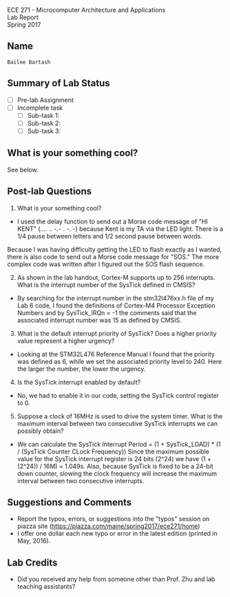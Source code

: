 ECE 271 - Microcomputer Architecture and Applications  
Lab Report  
Spring 2017     


Name
-----------
```
Bailee Bartash
```

Summary of Lab Status
-------
- [ ] Pre-lab Assignment  
- [ ] Incomplete task  
    - [ ] Sub-task 1:   
    - [ ] Sub-task 2:   
    - [ ] Sub-task 3:   

What is your something cool?
-------
See below.

Post-lab Questions
-------
1. What is your something cool?
- I used the delay function to send out a Morse code message of "HI KENT" (.... ..  -.- . -. -) because Kent is my TA via the LED light. There
is a 1/4 pause between letters and 1/2 second pause between words. 

Because I was having difficulty getting the LED to flash exactly as I wanted, there is also code to send out a Morse code message for "SOS." The
more complex code was written after I figured out the SOS flash sequence.

2. As shown in the lab handout, Cortex-M supports up to 256 interrupts. What is the interrupt number of the SysTick defined in CMSIS?
- By searching for the interrupt number in the stm32l476xx.h file of my Lab 6 code, I found the definitions of Cortex-M4 Processor Exception
Numbers and by SysTick_IRQn = -1 the comments said that the associated interrupt number was 15 as defined by CMSIS.

3. What is the default interrupt priority of SysTick? Does a higher priority value represent a higher urgency?
- Looking at the STM32L476 Reference Manual I found that the priority was defined as 6, while we set the associated priority level to 240. Here
the larger the number, the lower the urgency.

4. Is the SysTick interrupt enabled by default?
- No, we had to enable it in our code, setting the SysTick control register to 0. 

5. Suppose a clock of 16MHz is used to drive the system timer. What is the maximum interval between two consecutive SysTick interrupts
we can possibly obtain?
- We can calculate the SysTick Interrupt Period = (1 + SysTick_LOAD) * (1 / (SysTick Counter CLock Frequency))
Since the maximum possible value for the SysTick interrupt register is 24 bits (2^24) we have (1 + (2^24)) / 16M) = 1.049s. Also, because SysTick 
is fixed to be a 24-bit down counter, slowing the clock frequency will increase the maximum interval between two consecutive interrupts.

Suggestions and Comments
-------
* Report the typos, errors, or suggestions into the "typos" session on piazza site (https://piazza.com/maine/spring2017/ece271/home)
* I offer one dollar each new typo or error in the latest edition (printed in May, 2016).

Lab Credits
-------
* Did you received any help from someone other than Prof. Zhu and lab teaching assistants?
